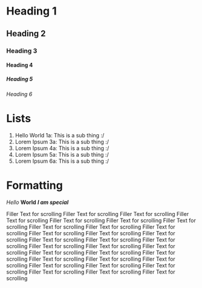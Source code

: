 # Heading 1
## Heading 2
### Heading 3
#### Heading 4
##### Heading 5
###### Heading 6

# Lists
1. Hello World
1a: This is a sub thing :/
3. Lorem Ipsum
3a: This is a sub thing :/
4. Lorem Ipsum
4a: This is a sub thing :/
5. Lorem Ipsum
5a: This is a sub thing :/
6. Lorem Ipsum
6a: This is a sub thing :/

# Formatting
*Hello* **World** ***I am special***

Filler Text for scrolling
Filler Text for scrolling
Filler Text for scrolling
Filler Text for scrolling
Filler Text for scrolling
Filler Text for scrolling
Filler Text for scrolling
Filler Text for scrolling
Filler Text for scrolling
Filler Text for scrolling
Filler Text for scrolling
Filler Text for scrolling
Filler Text for scrolling
Filler Text for scrolling
Filler Text for scrolling
Filler Text for scrolling
Filler Text for scrolling
Filler Text for scrolling
Filler Text for scrolling
Filler Text for scrolling
Filler Text for scrolling
Filler Text for scrolling
Filler Text for scrolling
Filler Text for scrolling
Filler Text for scrolling
Filler Text for scrolling
Filler Text for scrolling
Filler Text for scrolling
Filler Text for scrolling
Filler Text for scrolling
Filler Text for scrolling